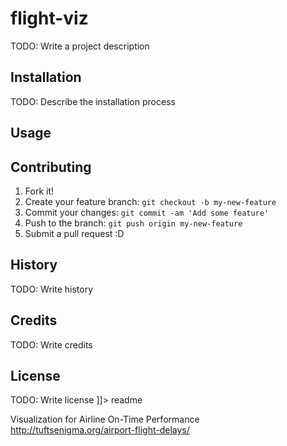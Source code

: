 flight-viz
==========

<snippet>
  <content><![CDATA[
# ${1:Project Name}

TODO: Write a project description

## Installation

TODO: Describe the installation process

## Usage



## Contributing

1. Fork it!
2. Create your feature branch: `git checkout -b my-new-feature`
3. Commit your changes: `git commit -am 'Add some feature'`
4. Push to the branch: `git push origin my-new-feature`
5. Submit a pull request :D

## History

TODO: Write history

## Credits

TODO: Write credits

## License

TODO: Write license
]]></content>
  <tabTrigger>readme</tabTrigger>
</snippet>




Visualization for Airline On-Time Performance
http://tuftsenigma.org/airport-flight-delays/
